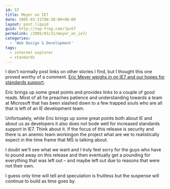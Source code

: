 ```yaml
---
id: 57
title: Meyer on IE7
date: 2005-03-21T08:30:00+00:00
layout: post.liquid
guid: http://top-frog.com/?p=57
permalink: /2005/03/21/meyer_on_ie7/
categories:
  - 'Web Design & Development'
tags:
  - internet explorer
  - standards
---
```

I don't normally post links on other stories I find, but I thought this one proved worthy of a comment. [Eric Meyer weighs in on IE7 and our hopes for standards support](https://meyerweb.com/eric/thoughts/2005/03/21/exploring-better-standards-support/).

Eric brings up some great points and provides links to a couple of good reads. Most of all he preaches patience and understanding towards a team at Microsoft that has been slashed down to a few trapped souls who are all that is left of an IE development team.

Unfortuately, while Eric brings up some great points both about IE and about us as developers it also does not bode well for increased standards support in IE7. Think about it. If the focus of this release is security and there is an anemic team workingon the project what are we to realistically expect in the time frame that MS is talking about.

I doubt we'll see what we want and I truly feel sorry for the guys who have to pound away on this release and then eventually get a pounding for everything that was left out – and maybe left out due to reasons that were not their own.

I guess only time will tell and speculation is fruitless but the suspense will continue to build as time goes by.
